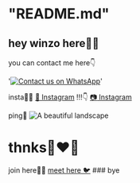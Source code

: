 # "README.md"
## hey winzo here👋🏻


you can contact me here👇

'[![Contact us on WhatsApp](https://img.shields.io/badge/-Contact%20us%20on%20WhatsApp-brightgreen)](https://wa.me/+919961753799?text=Hai+vroh🫠)'


insta👋🏻 
[&#x1F4F8; Instagram](https://www.instagram.com/_.vich_uhh._/)
!!!👇 
 [:camera: Instagram](https://www.instagram.com/_.vich_.uhh._/)
 
 
 ping🙂
 ![A beautiful landscape](https://i.imgur.com/xKcDfG6.jpeg)
 

#   thnks🥹❤‍🔥 
   
   join here🌚💗
   [meet here 🐦](https://chat.whatsapp.com/https://chat.whatsapp.com/KHOZaEHnasr74O5ckehhON)
            ### bye
